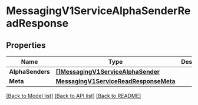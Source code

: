 # MessagingV1ServiceAlphaSenderReadResponse

## Properties

Name | Type | Description | Notes
------------ | ------------- | ------------- | -------------
**AlphaSenders** | [**[]MessagingV1ServiceAlphaSender**](messaging.v1.service.alpha_sender.md) |  | [optional] 
**Meta** | [**MessagingV1ServiceReadResponseMeta**](messaging_v1_serviceReadResponse_meta.md) |  | [optional] 

[[Back to Model list]](../README.md#documentation-for-models) [[Back to API list]](../README.md#documentation-for-api-endpoints) [[Back to README]](../README.md)


